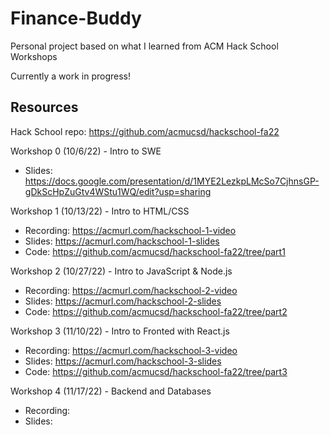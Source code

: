 # Finance-Buddy
Personal project based on what I learned from ACM Hack School Workshops

Currently a work in progress!


## Resources

Hack School repo: https://github.com/acmucsd/hackschool-fa22

Workshop 0 (10/6/22) - Intro to SWE
- Slides: https://docs.google.com/presentation/d/1MYE2LezkpLMcSo7CjhnsGP-gDkScHpZuGtv4WStu1WQ/edit?usp=sharing

Workshop 1 (10/13/22) - Intro to HTML/CSS
- Recording: https://acmurl.com/hackschool-1-video
- Slides: https://acmurl.com/hackschool-1-slides
- Code: https://github.com/acmucsd/hackschool-fa22/tree/part1

Workshop 2 (10/27/22) - Intro to JavaScript & Node.js
- Recording: https://acmurl.com/hackschool-2-video
- Slides: https://acmurl.com/hackschool-2-slides
- Code: https://github.com/acmucsd/hackschool-fa22/tree/part2

Workshop 3 (11/10/22) - Intro to Fronted with React.js
- Recording: https://acmurl.com/hackschool-3-video
- Slides: https://acmurl.com/hackschool-3-slides
- Code: https://github.com/acmucsd/hackschool-fa22/tree/part3

Workshop 4 (11/17/22) - Backend and Databases
- Recording: 
- Slides: 